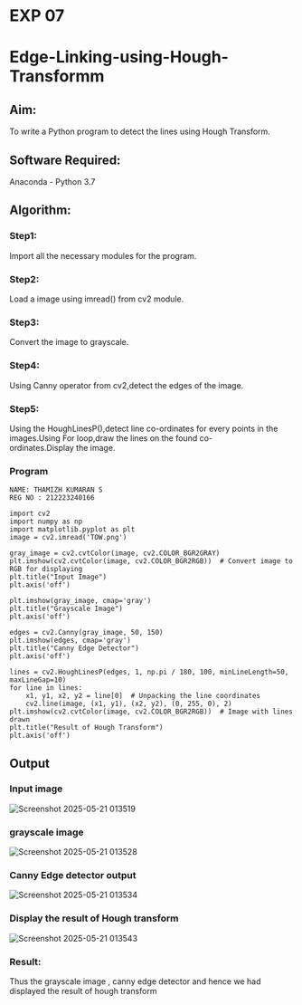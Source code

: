 # EXP 07
# Edge-Linking-using-Hough-Transformm
## Aim:
To write a Python program to detect the lines using Hough Transform.

## Software Required:
Anaconda - Python 3.7

## Algorithm:
### Step1:

Import all the necessary modules for the program.
### Step2:

Load a image using imread() from cv2 module.
### Step3:

Convert the image to grayscale.
### Step4:

Using Canny operator from cv2,detect the edges of the image.
### Step5:

Using the HoughLinesP(),detect line co-ordinates for every points in the images.Using For loop,draw the lines on the found co-ordinates.Display the image.

### Program
```
NAME: THAMIZH KUMARAN S 
REG NO : 212223240166
```
```
import cv2
import numpy as np
import matplotlib.pyplot as plt
image = cv2.imread('TOW.png')
```
```
gray_image = cv2.cvtColor(image, cv2.COLOR_BGR2GRAY)
plt.imshow(cv2.cvtColor(image, cv2.COLOR_BGR2RGB))  # Convert image to RGB for displaying
plt.title("Input Image")
plt.axis('off')
```
```
plt.imshow(gray_image, cmap='gray')
plt.title("Grayscale Image")
plt.axis('off')
```
```
edges = cv2.Canny(gray_image, 50, 150)
plt.imshow(edges, cmap='gray')
plt.title("Canny Edge Detector")
plt.axis('off')
```
```
lines = cv2.HoughLinesP(edges, 1, np.pi / 180, 100, minLineLength=50, maxLineGap=10)
for line in lines:
    x1, y1, x2, y2 = line[0]  # Unpacking the line coordinates
    cv2.line(image, (x1, y1), (x2, y2), (0, 255, 0), 2)
plt.imshow(cv2.cvtColor(image, cv2.COLOR_BGR2RGB))  # Image with lines drawn
plt.title("Result of Hough Transform")
plt.axis('off')
```

## Output

### Input image 

![Screenshot 2025-05-21 013519](https://github.com/user-attachments/assets/70c29f93-95da-4b55-9a3e-f74a63fc242a)

### grayscale image

![Screenshot 2025-05-21 013528](https://github.com/user-attachments/assets/0f2735bd-55fd-40fb-835e-75c7f78e6000)


### Canny Edge detector output

![Screenshot 2025-05-21 013534](https://github.com/user-attachments/assets/94948532-eb11-40ac-92d4-81b43ff05034)



### Display the result of Hough transform

![Screenshot 2025-05-21 013543](https://github.com/user-attachments/assets/a7163870-910d-4964-a282-4d64cba55cac)



### Result:

Thus the grayscale image , canny edge detector and hence we had displayed the result of hough transform
